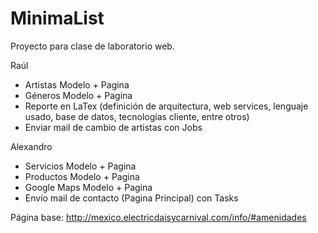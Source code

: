# MinimaList
Proyecto para clase de laboratorio web.

Raúl

- Artistas Modelo + Pagina
- Géneros Modelo + Pagina
- Reporte en LaTex (definición de arquitectura, web services, lenguaje usado, base de datos, tecnologías cliente, entre otros)
- Enviar mail de cambio de artistas con Jobs

Alexandro

- Servicios Modelo + Pagina
- Productos Modelo + Pagina
- Google Maps Modelo + Pagina
- Envío mail de contacto (Pagina Principal) con Tasks

Página base:
http://mexico.electricdaisycarnival.com/info/#amenidades
